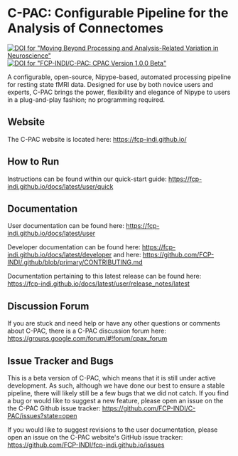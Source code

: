 
C-PAC: Configurable Pipeline for the Analysis of Connectomes
============================================================
<span title="Moving Beyond Processing and Analysis-Related Variation in Neuroscience">[![DOI for "Moving Beyond Processing and Analysis-Related Variation in Neuroscience"](https://zenodo.org/badge/DOI/10.1101/2021.12.01.470790.svg)](https://doi.org/10.1101/2021.12.01.470790)</span> <span title="FCP-INDI/C-PAC: CPAC Version 1.0.0 Beta">[![DOI for "FCP-INDI/C-PAC: CPAC Version 1.0.0 Beta"](https://zenodo.org/badge/DOI/10.5281/zenodo.164638.svg)](https://doi.org/10.5281/zenodo.164638)</span>


A configurable, open-source, Nipype-based, automated processing pipeline for resting state fMRI data.
Designed for use by both novice users and experts, C-PAC brings the power, flexibility and elegance
of Nipype to users in a plug-and-play fashion; no programming required.

Website
-------

The C-PAC website is located here: https://fcp-indi.github.io/

How to Run
----------

Instructions can be found within our quick-start guide: https://fcp-indi.github.io/docs/latest/user/quick

Documentation
-------------

User documentation can be found here: https://fcp-indi.github.io/docs/latest/user

Developer documentation can be found here: https://fcp-indi.github.io/docs/latest/developer and here: https://github.com/FCP-INDI/.github/blob/primary/CONTRIBUTING.md

Documentation pertaining to this latest release can be found here: https://fcp-indi.github.io/docs/latest/user/release_notes/latest


Discussion Forum
---------------

If you are stuck and need help or have any other questions or comments about C-PAC, there is a C-PAC discussion forum here: https://groups.google.com/forum/#!forum/cpax_forum

Issue Tracker and Bugs
----------------------

This is a beta version of C-PAC, which means that it is still under active development. As such, although we have done our best to ensure a stable pipeline, there will likely still be a few bugs that we did not catch. If you find a bug or would like to suggest a new feature, please open an issue on the the C-PAC Github issue tracker: https://github.com/FCP-INDI/C-PAC/issues?state=open

If you would like to suggest revisions to the user documentation, please open an issue on the C-PAC website's GitHub issue tracker: https://github.com/FCP-INDI/fcp-indi.github.io/issues
